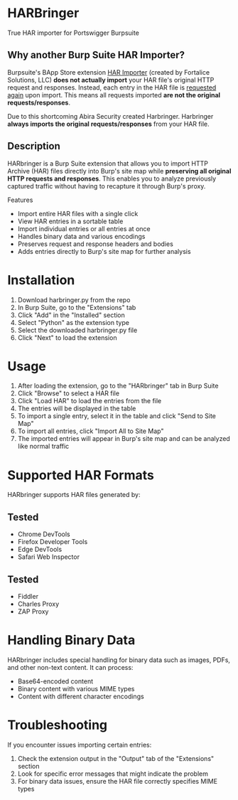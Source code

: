 # HARBringer
True HAR importer for Portswigger Burpsuite

## Why another Burp Suite HAR Importer?
Burpsuite's BApp Store extension [HAR Importer](https://github.com/portswigger/har-importer) (created by Fortalice Solutions, LLC) **does not actually import** your HAR file's original HTTP request and responses.  Instead, each entry in the HAR file is [requested again](https://github.com/PortSwigger/har-importer/blob/60211490d941fdd2ed77192caa432ede2777f00d/src/main/java/com/fortalice/gui.java#L103) upon import.  This means all requests imported **are not the original requests/responses**.

Due to this shortcoming Abira Security created Harbringer.  Harbringer **always imports the original requests/responses** from your HAR file.


## Description
HARbringer is a Burp Suite extension that allows you to import HTTP Archive (HAR) files directly into Burp's site map while **preserving all original HTTP requests and responses**. This enables you to analyze previously captured traffic without having to recapture it through Burp's proxy.

Features
- Import entire HAR files with a single click
- View HAR entries in a sortable table
- Import individual entries or all entries at once
- Handles binary data and various encodings
- Preserves request and response headers and bodies
- Adds entries directly to Burp's site map for further analysis

# Installation
1. Download harbringer.py from the repo
2. In Burp Suite, go to the "Extensions" tab
3. Click "Add" in the "Installed" section
4. Select "Python" as the extension type
5. Select the downloaded harbringer.py file
6. Click "Next" to load the extension

# Usage
1. After loading the extension, go to the "HARbringer" tab in Burp Suite
2. Click "Browse" to select a HAR file
3. Click "Load HAR" to load the entries from the file
4. The entries will be displayed in the table
5. To import a single entry, select it in the table and click "Send to Site Map"
6. To import all entries, click "Import All to Site Map"
7. The imported entries will appear in Burp's site map and can be analyzed like normal traffic


# Supported HAR Formats
HARbringer supports HAR files generated by:

## Tested
- Chrome DevTools
- Firefox Developer Tools
- Edge DevTools
- Safari Web Inspector

## Tested
- Fiddler
- Charles Proxy
- ZAP Proxy

# Handling Binary Data
HARbringer includes special handling for binary data such as images, PDFs, and other non-text content. It can process:

- Base64-encoded content
- Binary content with various MIME types
- Content with different character encodings

# Troubleshooting
If you encounter issues importing certain entries:

1. Check the extension output in the "Output" tab of the "Extensions" section
2. Look for specific error messages that might indicate the problem
3. For binary data issues, ensure the HAR file correctly specifies MIME types


